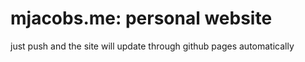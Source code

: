 # mjacobs.me: personal website

just push and the site will update through github pages automatically